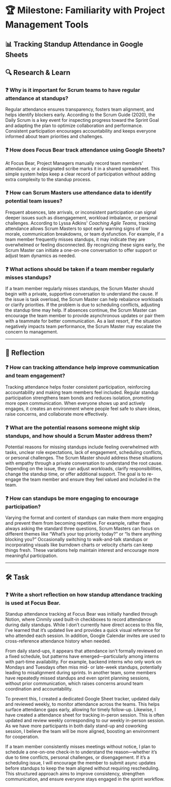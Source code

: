 # 🏆 Milestone: Familiarity with Project Management Tools

## 📊 Tracking Standup Attendance in Google Sheets

## 🔍 Research & Learn

### ❓ Why is it important for Scrum teams to have regular attendance at standups?  
Regular attendance ensures transparency, fosters team alignment, and helps identify blockers early. According to the Scrum Guide (2020), the Daily Scrum is a key event for inspecting progress toward the Sprint Goal and adapting the plan to optimize collaboration and performance. Consistent participation encourages accountability and keeps everyone informed about team priorities and challenges.

### ❓ How does Focus Bear track attendance using Google Sheets?  
At Focus Bear, Project Managers manually record team members' attendance, or a designated scribe marks it in a shared spreadsheet. This simple system helps keep a clear record of participation without adding extra complexity to the standup process.

### ❓ How can Scrum Masters use attendance data to identify potential team issues?  
Frequent absences, late arrivals, or inconsistent participation can signal deeper issues such as disengagement, workload imbalance, or personal challenges. According to Lyssa Adkins' *Coaching Agile Teams*, tracking attendance allows Scrum Masters to spot early warning signs of low morale, communication breakdowns, or team dysfunction. For example, if a team member frequently misses standups, it may indicate they are overwhelmed or feeling disconnected. By recognizing these signs early, the Scrum Master can initiate a one-on-one conversation to offer support or adjust team dynamics as needed.

### ❓ What actions should be taken if a team member regularly misses standups?  
If a team member regularly misses standups, the Scrum Master should begin with a private, supportive conversation to understand the cause. If the issue is task overload, the Scrum Master can help rebalance workloads or clarify priorities. If the problem is due to scheduling conflicts, adjusting the standup time may help. If absences continue, the Scrum Master can encourage the team member to provide asynchronous updates or pair them with a teammate for better communication. As a last resort, if the situation negatively impacts team performance, the Scrum Master may escalate the concern to management.

---

## 📝 Reflection

### ❓ How can tracking attendance help improve communication and team engagement?  
Tracking attendance helps foster consistent participation, reinforcing accountability and making team members feel included. Regular standup participation strengthens team bonds and reduces isolation, promoting more open communication. When everyone shows up and actively engages, it creates an environment where people feel safe to share ideas, raise concerns, and collaborate more effectively.

### ❓ What are the potential reasons someone might skip standups, and how should a Scrum Master address them?  
Potential reasons for missing standups include feeling overwhelmed with tasks, unclear role expectations, lack of engagement, scheduling conflicts, or personal challenges. The Scrum Master should address these situations with empathy through a private conversation to understand the root cause. Depending on the issue, they can adjust workloads, clarify responsibilities, change the standup time, or offer additional support. The goal is to re-engage the team member and ensure they feel valued and included in the team.

### ❓ How can standups be more engaging to encourage participation?  
Varying the format and content of standups can make them more engaging and prevent them from becoming repetitive. For example, rather than always asking the standard three questions, Scrum Masters can focus on different themes like “What’s your top priority today?” or “Is there anything blocking you?” Occasionally switching to walk-and-talk standups or incorporating visuals like burndown charts or velocity charts can keep things fresh. These variations help maintain interest and encourage more meaningful participation.

---

## 🛠️ Task

### ❓ Write a short reflection on how standup attendance tracking is used at Focus Bear.  
Standup attendance tracking at Focus Bear was initially handled through Notion, where Cinmily used built-in checkboxes to record attendance during daily standups. While I don’t currently have direct access to this file, I’ve learned that it’s updated live and provides a quick visual reference for who attended each session. In addition, Google Calendar invites are used to cross-reference attendance history when needed.

From daily stand-ups, it appears that attendance isn’t formally reviewed on a fixed schedule, but patterns have emerged—particularly among interns with part-time availability. For example, backend interns who only work on Mondays and Tuesdays often miss mid- or late-week standups, potentially leading to misalignment during sprints. In another team, some members have repeatedly missed standups and even sprint planning sessions, without prior communication, which raises concerns around team coordination and accountability.

To prevent this, I created a dedicated Google Sheet tracker, updated daily and reviewed weekly, to monitor attendance across the teams. This helps surface attendance gaps early, allowing for timely follow-up. Likewise, I have created a attendance sheet for tracking in-peron session. This is often updated and review weekly corresponding to our weekly in-person session. As we have more participants in both daily stand-up and coworking session, I believe the team will be more aligned, boosting an environment for cooperation. 

If a team member consistently misses meetings without notice, I plan to schedule a one-on-one check-in to understand the reason—whether it’s due to time conflicts, personal challenges, or disengagement. If it’s a scheduling issue, I will encourage the member to submit async updates before standups to keep the team aligned without requiring rescheduling. This structured approach aims to improve consistency, strengthen communication, and ensure everyone stays engaged in the sprint workflow.




